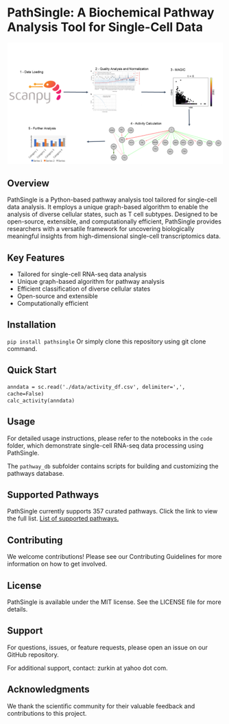 # PathSingle: A Biochemical Pathway Analysis Tool for Single-Cell Data
![Pathway analysis](pathsingle/data/Pathsingle.png)

## Overview
PathSingle is a Python-based pathway analysis tool tailored for single-cell data analysis. It employs a unique graph-based algorithm to enable the analysis of diverse cellular states, such as T cell subtypes. Designed to be open-source, extensible, and computationally efficient, PathSingle provides researchers with a versatile framework for uncovering biologically meaningful insights from high-dimensional single-cell transcriptomics data.

## Key Features
- Tailored for single-cell RNA-seq data analysis
- Unique graph-based algorithm for pathway analysis
- Efficient classification of diverse cellular states
- Open-source and extensible
- Computationally efficient

## Installation
`pip install pathsingle`
Or simply clone this repository using git clone command.

## Quick Start
```
anndata = sc.read('./data/activity_df.csv', delimiter=',', cache=False)
calc_activity(anndata)
```

## Usage
For detailed usage instructions, please refer to the notebooks in the `code` folder, which demonstrate single-cell RNA-seq data processing using PathSingle.

The `pathway_db` subfolder contains scripts for building and customizing the pathways database.

## Supported Pathways
PathSingle currently supports 357 curated pathways. Click the link to view the full list. [List of supported pathways.](pathsingle/data/pathway_relations.csv)

## Contributing
We welcome contributions! Please see our Contributing Guidelines for more information on how to get involved.

## License
PathSingle is available under the MIT license. See the LICENSE file for more details.

## Support
For questions, issues, or feature requests, please open an issue on our GitHub repository.

For additional support, contact: zurkin at yahoo dot com.

## Acknowledgments
We thank the scientific community for their valuable feedback and contributions to this project.